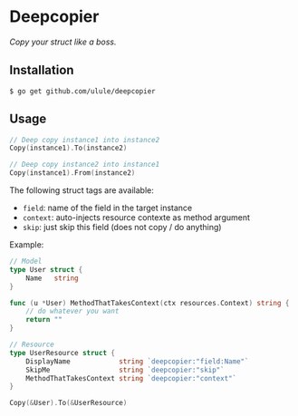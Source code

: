 # Deepcopier

*Copy your struct like a boss.*

## Installation

```
$ go get github.com/ulule/deepcopier
```

## Usage

```go
// Deep copy instance1 into instance2
Copy(instance1).To(instance2)

// Deep copy instance2 into instance1
Copy(instance1).From(instance2)
```

The following struct tags are available:

* `field`: name of the field in the target instance
* `context`: auto-injects resource contexte as method argument
* `skip`: just skip this field (does not copy / do anything)

Example:

```go
// Model
type User struct {
    Name   string
}

func (u *User) MethodThatTakesContext(ctx resources.Context) string {
    // do whatever you want
    return ""
}

// Resource
type UserResource struct {
    DisplayName            string `deepcopier:"field:Name"`
    SkipMe                 string `deepcopier:"skip"`
    MethodThatTakesContext string `deepcopier:"context"`
}

Copy(&User).To(&UserResource)
```
